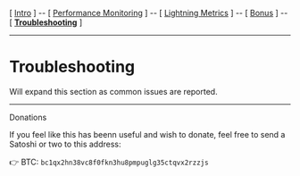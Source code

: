 [ [Intro](intro.md) ] -- [ [Performance Monitoring](performance_monitoring.md) ] -- [ [Lightning Metrics](lightning_metrics.md) ] -- [ [Bonus](bonus.md) ] -- [ [**Troubleshooting**](troubleshooting.md) ]

------

# Troubleshooting

Will expand this section as common issues are reported.

------

Donations

If you feel like this has beenn useful and wish to donate, feel free to send a Satoshi or two to this address:

👉 BTC: `bc1qx2hn38vc8f0fkn3hu8pmpuglg35ctqvx2rzzjs`